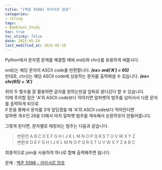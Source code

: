 ```yaml
---
title: "[백준 5598] 카이사르 암호"
categories: 
- string
tags:
- BaekJoon_Study
toc: true
toc_sticky: false
date: 2022-05-19
last_modified_at: 2022-05-19
---
```


Python에서 문자열 문제를 해결할 때에 ord()와 chr()를 유용하게 써봅시다.

ord()는 해당 문자의 ASCII code를 반환합니다. **_(ex> ord('A') = 65)_**  
반대로, chr()는 해당 ASCII code에 상응하는 문자를 출력해낼 수 있습니다. **_(ex> chr(65) = 'A')_**

위의 두 함수를 잘 활용하면 글자를 원하는만큼 앞뒤로 왔다갔다 할 수 있습니다.  
이때 주의할 점은 'A'의 ASCII code보다 작아지면 알파벳의 범주를 넘어서서 다른 문자를 출력하게 되므로  
if 문을 통해서 문자를 3개 앞당겼을 때 'A'의 ASCII code보다 작아진다면  
알파벳 개수인 26을 더해서 마치 알파벳 범주를 계속해서 순환하듯이 만들어줍니다.  

그렇게 된다면, 문자별로 매칭되는 범주는 다음과 같습니다.  
>변환전    A B C D E F G H I J K L M N O P Q R S T U V W X Y Z  
>변환후    D E F G H I J K L M N O P Q R S T U V W X Y Z A B C  

최종적으로 join을 사용하여 하나로 합해 출력해주면 됩니다.

문제 : [백준 5598 - 카이사르 암호](https://www.acmicpc.net/problem/5598)

<script src="https://gist.github.com/Ryumaker/8389a665a21ee1e47f73705a26c36359.js"></script>


